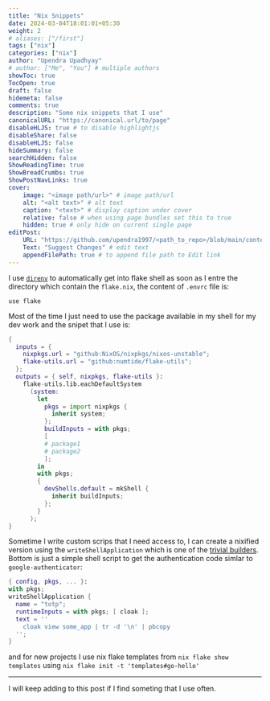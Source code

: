 ```yaml
---
title: "Nix Snippets"
date: 2024-03-04T18:01:01+05:30
weight: 2
# aliases: ["/first"]
tags: ["nix"]
categories: ["nix"]
author: "Upendra Upadhyay"
# author: ["Me", "You"] # multiple authors
showToc: true
TocOpen: true
draft: false
hidemeta: false
comments: true
description: "Some nix snippets that I use"
canonicalURL: "https://canonical.url/to/page"
disableHLJS: true # to disable highlightjs
disableShare: false
disableHLJS: false
hideSummary: false
searchHidden: false
ShowReadingTime: true
ShowBreadCrumbs: true
ShowPostNavLinks: true
cover:
    image: "<image path/url>" # image path/url
    alt: "<alt text>" # alt text
    caption: "<text>" # display caption under cover
    relative: false # when using page bundles set this to true
    hidden: true # only hide on current single page
editPost:
    URL: "https://github.com/upendra1997/<path_to_repo>/blob/main/content"
    Text: "Suggest Changes" # edit text
    appendFilePath: true # to append file path to Edit link
---
```

I use [`direnv`](https://direnv.net/) to automatically get into flake shell as soon as I entre the directory which contain the `flake.nix`, the content of `.envrc` file is:

```
use flake
```

Most of the time I just need to use the package available in my shell for my dev work and the snipet that I use is:

```nix
{
  inputs = {
    nixpkgs.url = "github:NixOS/nixpkgs/nixos-unstable";
    flake-utils.url = "github:numtide/flake-utils";
  };
  outputs = { self, nixpkgs, flake-utils }:
    flake-utils.lib.eachDefaultSystem
      (system:
        let
          pkgs = import nixpkgs {
            inherit system;
          };
          buildInputs = with pkgs;
          [
          # package1
          # package2
          ];
        in
        with pkgs;
        {
          devShells.default = mkShell {
            inherit buildInputs;
          };
        }
      );
}
```
Sometime I write custom scrips that I need access to, I can create a nixified version using the `writeShellApplication` which is one of the [trivial builders](https://ryantm.github.io/nixpkgs/builders/trivial-builders/). Bottom is just a simple shell script to get the authentication code simlar to `google-authenticator`:

```nix
{ config, pkgs, ... }:
with pkgs;
writeShellApplication {
  name = "totp";
  runtimeInputs = with pkgs; [ cloak ];
  text = ''
    cloak view some_app | tr -d '\n' | pbcopy
  '';
}
```

and for new projects I use nix flake templates from `nix flake show templates` using `nix flake init -t 'templates#go-hello'`

---- 

I will keep adding to this post if I find someting that I use often.

